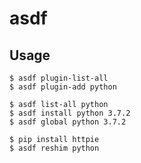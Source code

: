 # asdf

## Usage

    $ asdf plugin-list-all
    $ asdf plugin-add python

    $ asdf list-all python
    $ asdf install python 3.7.2
    $ asdf global python 3.7.2

    $ pip install httpie
    $ asdf reshim python
